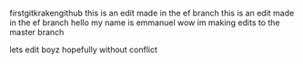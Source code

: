 firstgitkrakengithub
this is an edit made in the ef branch 
this is an edit made in the ef branch 
hello my name is emmanuel 
wow im making edits to the master branch 

lets edit boyz hopefully without conflict 